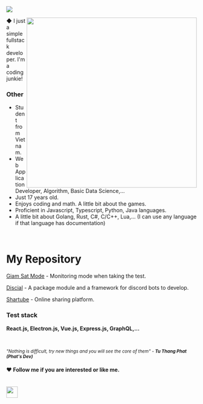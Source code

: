 <img src="https://user-images.githubusercontent.com/81029660/211521069-d5cf4bb6-1050-4b8a-8f7a-e97ef1bfa90b.png" />

<div>
    <img height="450px" src="https://user-images.githubusercontent.com/81029660/211593477-43fb3aa4-9f27-4a24-8f45-bfcd74ecc999.png" align="right"/>
    <div>
        <p>◆ I just a simple fullstack developer. I'm a coding junkie!</p>
        <h3>Other</h3>
        <ul>    
            <li>Student from Vietnam.</li>
            <li>Web Application Developer, Algorithm, Basic Data Science,...</li>
            <li>Just 17 years old.</li>
            <li>Enjoys coding and math. A little bit about the games.</li>
            <li>Proficient in Javascript, Typescript, Python, Java languages.</li>
            <li>A little bit about Golang, Rust, C#, C/C++, Lua,... (I can use any language if that language has documentation)</li>
        </ul>
        <br/>
    </div>    
</div>

# My Repository

[Giam Sat Mode](https://github.com/phatdev12/giam-sat-mode) - Monitoring mode when taking the test.

[Discial](https://github.com/Folody-Team/Discial) - A package module and a framework for discord bots to develop.

[Shartube](https://github.com/sharproject/Shartube) - Online sharing platform.

### Test stack
**React.js, Electron.js, Vue.js, Express.js, GraphQL,...**

<br>

<sub> *"Nothing is difficult, try new things and you will see the core of them" - **Tu Thang Phat (Phat's Dev)*** </sub>

#### ❤ Follow me if you are interested or like me.

<br>

<a href="https://github.com/phatdev12">
    <img height="30px" src="https://visitcount.itsvg.in/api?id=phatdev12&label=Visitors&color=12&&pretty=true"/>
</a>

